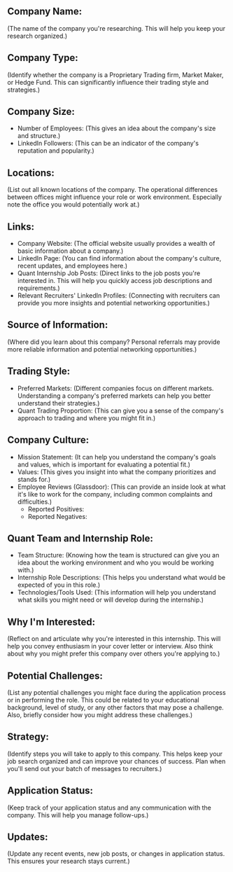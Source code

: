 ## Company Name:
(The name of the company you're researching. This will help you keep your research organized.)

## Company Type:
(Identify whether the company is a Proprietary Trading firm, Market Maker, or Hedge Fund. This can significantly influence their trading style and strategies.)

## Company Size:
- Number of Employees: (This gives an idea about the company's size and structure.)
- LinkedIn Followers: (This can be an indicator of the company's reputation and popularity.)

## Locations:
(List out all known locations of the company. The operational differences between offices might influence your role or work environment. Especially note the office you would potentially work at.)

## Links:
- Company Website: (The official website usually provides a wealth of basic information about a company.)
- LinkedIn Page: (You can find information about the company's culture, recent updates, and employees here.)
- Quant Internship Job Posts: (Direct links to the job posts you're interested in. This will help you quickly access job descriptions and requirements.)
- Relevant Recruiters' LinkedIn Profiles: (Connecting with recruiters can provide you more insights and potential networking opportunities.)

## Source of Information:
(Where did you learn about this company? Personal referrals may provide more reliable information and potential networking opportunities.)

## Trading Style:
- Preferred Markets: (Different companies focus on different markets. Understanding a company's preferred markets can help you better understand their strategies.)
- Quant Trading Proportion: (This can give you a sense of the company's approach to trading and where you might fit in.)

## Company Culture:
- Mission Statement: (It can help you understand the company's goals and values, which is important for evaluating a potential fit.)
- Values: (This gives you insight into what the company prioritizes and stands for.)
- Employee Reviews (Glassdoor): (This can provide an inside look at what it's like to work for the company, including common complaints and difficulties.)
  - Reported Positives:
  - Reported Negatives:

## Quant Team and Internship Role:
- Team Structure: (Knowing how the team is structured can give you an idea about the working environment and who you would be working with.)
- Internship Role Descriptions: (This helps you understand what would be expected of you in this role.)
- Technologies/Tools Used: (This information will help you understand what skills you might need or will develop during the internship.)

## Why I'm Interested:
(Reflect on and articulate why you're interested in this internship. This will help you convey enthusiasm in your cover letter or interview. Also think about why you might prefer this company over others you're applying to.)

## Potential Challenges:
(List any potential challenges you might face during the application process or in performing the role. This could be related to your educational background, level of study, or any other factors that may pose a challenge. Also, briefly consider how you might address these challenges.)

## Strategy:
(Identify steps you will take to apply to this company. This helps keep your job search organized and can improve your chances of success. Plan when you'll send out your batch of messages to recruiters.)

## Application Status:
(Keep track of your application status and any communication with the company. This will help you manage follow-ups.)

## Updates:
(Update any recent events, new job posts, or changes in application status. This ensures your research stays current.)
